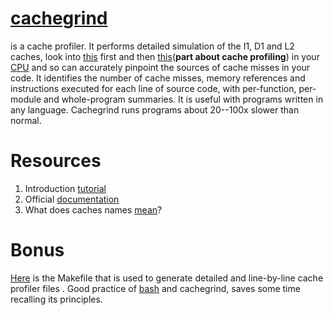 # [cachegrind](http://valgrind.org/docs/manual/cg-manual.html)

is a cache profiler. It performs detailed simulation of the I1, D1 and L2 caches, look into [this](https://www.quora.com/What-are-the-types-of-cache-memory) first and then [this](https://www.tldp.org/HOWTO/Valgrind-HOWTO/deeper.html)(**part about cache profiling**) in your [CPU](https://en.wikipedia.org/wiki/Central_processing_unit) and so can accurately pinpoint the sources of cache misses in your code. It identifies the number of cache misses, memory references and instructions executed for each line of source code, with per-function, per-module and whole-program summaries. It is useful with programs written in any language. Cachegrind runs programs about 20--100x slower than normal.

# Resources

1. Introduction [tutorial](https://www.cs.cmu.edu/afs/cs.cmu.edu/project/cmt-40/Nice/RuleRefinement/bin/valgrind-3.2.0/docs/html/cg-manual.html)
2. Official [documentation](http://valgrind.org/docs/manual/cg-manual.html)
3. What does caches names [mean](https://stackoverflow.com/questions/20172216/how-do-you-interpret-cachegrind-output-for-caching-misses)?

# Bonus

[Here](detailed_cachegrind) is the Makefile that is used to generate detailed and line-by-line cache profiler files . Good practice of [bash](https://en.wikipedia.org/wiki/Bash_(Unix_shell)) and cachegrind, saves some time recalling its principles.